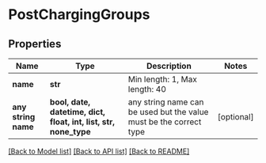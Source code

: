 # PostChargingGroups


## Properties
Name | Type | Description | Notes
------------ | ------------- | ------------- | -------------
**name** | **str** | Min length: 1, Max length: 40 | 
**any string name** | **bool, date, datetime, dict, float, int, list, str, none_type** | any string name can be used but the value must be the correct type | [optional]

[[Back to Model list]](../README.md#documentation-for-models) [[Back to API list]](../README.md#documentation-for-api-endpoints) [[Back to README]](../README.md)


